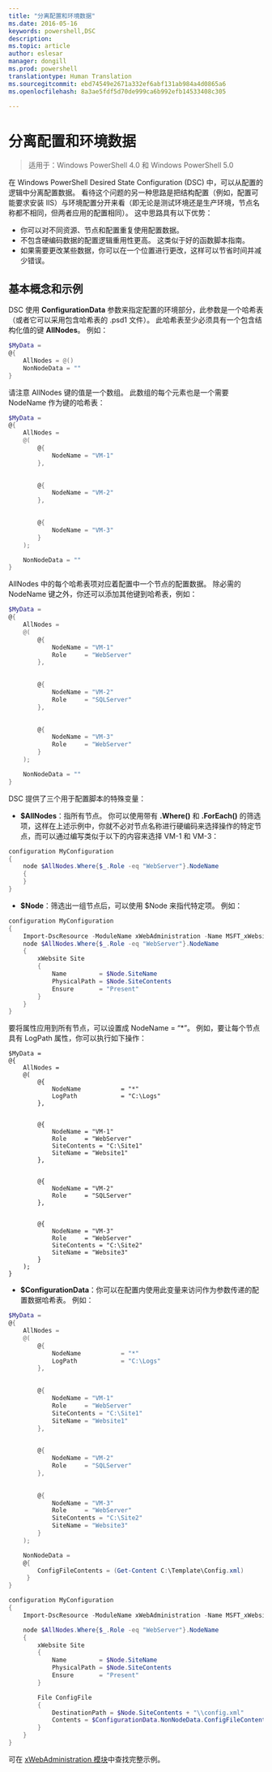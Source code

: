 ```yaml
---
title: "分离配置和环境数据"
ms.date: 2016-05-16
keywords: powershell,DSC
description: 
ms.topic: article
author: eslesar
manager: dongill
ms.prod: powershell
translationtype: Human Translation
ms.sourcegitcommit: ebd74549e2671a332ef6abf131ab984a4d0865a6
ms.openlocfilehash: 8a3ae5fdf5d70de999ca6b992efb14533408c305

---
```


# 分离配置和环境数据

>适用于：Windows PowerShell 4.0 和 Windows PowerShell 5.0

在 Windows PowerShell Desired State Configuration (DSC) 中，可以从配置的逻辑中分离配置数据。 看待这个问题的另一种思路是把结构配置（例如，配置可能要求安装 IIS）与环境配置分开来看（即无论是测试环境还是生产环境，节点名称都不相同，但两者应用的配置相同）。 这中思路具有以下优势：

* 你可以对不同资源、节点和配置重复使用配置数据。
* 不包含硬编码数据的配置逻辑重用性更高。 这类似于好的函数脚本指南。
* 如果需要更改某些数据，你可以在一个位置进行更改，这样可以节省时间并减少错误。

## 基本概念和示例

DSC 使用 **ConfigurationData** 参数来指定配置的环境部分，此参数是一个哈希表（或者它可以采用包含哈希表的 .psd1 文件）。 此哈希表至少必须具有一个包含结构化值的键 **AllNodes**。 例如：

```powershell
$MyData = 
@{
    AllNodes = @()
    NonNodeData = ""   
}
```

请注意 AllNodes 键的值是一个数组。 此数组的每个元素也是一个需要 NodeName 作为键的哈希表：

```powershell
$MyData = 
@{
    AllNodes = 
    @(
        @{
            NodeName = "VM-1"
        },

 
        @{
            NodeName = "VM-2"
        },

 
        @{
            NodeName = "VM-3"
        }
    );

    NonNodeData = ""   
}
```

AllNodes 中的每个哈希表项对应着配置中一个节点的配置数据。 除必需的 NodeName 键之外，你还可以添加其他键到哈希表，例如：

```powershell
$MyData = 
@{
    AllNodes = 
    @(
        @{
            NodeName = "VM-1"
            Role     = "WebServer"
        },

 
        @{
            NodeName = "VM-2"
            Role     = "SQLServer"
        },

 
        @{
            NodeName = "VM-3"
            Role     = "WebServer"
        }
    );

    NonNodeData = ""   
}
```

DSC 提供了三个用于配置脚本的特殊变量：

* **$AllNodes**：指所有节点。 你可以使用带有 **.Where()** 和 **.ForEach()** 的筛选项，这样在上述示例中，你就不必对节点名称进行硬编码来选择操作的特定节点，而可以通过编写类似于以下的内容来选择 VM-1 和 VM-3：

```powershell
configuration MyConfiguration
{
    node $AllNodes.Where{$_.Role -eq "WebServer"}.NodeName
    {
    }
}
```

* **$Node**：筛选出一组节点后，可以使用 $Node 来指代特定项。 例如：

```powershell
configuration MyConfiguration
{
    Import-DscResource -ModuleName xWebAdministration -Name MSFT_xWebsite
    node $AllNodes.Where{$_.Role -eq "WebServer"}.NodeName
    {
        xWebsite Site
        {
            Name         = $Node.SiteName
            PhysicalPath = $Node.SiteContents
            Ensure       = "Present"
        }
    }
}
```

要将属性应用到所有节点，可以设置成 NodeName = “*”。 例如，要让每个节点具有 LogPath 属性，你可以执行如下操作：

```
$MyData = 
@{
    AllNodes = 
    @(
        @{
            NodeName           = "*"
            LogPath            = "C:\Logs"
        },

 
        @{
            NodeName = "VM-1"
            Role     = "WebServer"
            SiteContents = "C:\Site1"
            SiteName = "Website1"
        },

 
        @{
            NodeName = "VM-2"
            Role     = "SQLServer"
        },

 
        @{
            NodeName = "VM-3"
            Role     = "WebServer"
            SiteContents = "C:\Site2"
            SiteName = "Website3"
        }
    );
}
```

* **$ConfigurationData**：你可以在配置内使用此变量来访问作为参数传递的配置数据哈希表。 例如：

```powershell
$MyData = 
@{
    AllNodes = 
    @(
        @{
            NodeName           = "*"
            LogPath            = "C:\Logs"
        },

 
        @{
            NodeName = "VM-1"
            Role     = "WebServer"
            SiteContents = "C:\Site1"
            SiteName = "Website1"
        },

 
        @{
            NodeName = "VM-2"
            Role     = "SQLServer"
        },
 

        @{
            NodeName = "VM-3"
            Role     = "WebServer"
            SiteContents = "C:\Site2"
            SiteName = "Website3"
        }
    );

    NonNodeData = 
    @{
        ConfigFileContents = (Get-Content C:\Template\Config.xml)
     }   
} 

configuration MyConfiguration
{
    Import-DscResource -ModuleName xWebAdministration -Name MSFT_xWebsite

    node $AllNodes.Where{$_.Role -eq "WebServer"}.NodeName
    {
        xWebsite Site
        {
            Name         = $Node.SiteName
            PhysicalPath = $Node.SiteContents
            Ensure       = "Present"
        }

        File ConfigFile
        {
            DestinationPath = $Node.SiteContents + "\\config.xml"
            Contents = $ConfigurationData.NonNodeData.ConfigFileContents
        }
    }
}
```

可在 [xWebAdministration 模块](https://powershellgallery.com/packages/xWebAdministration)中查找完整示例。




<!--HONumber=Jun16_HO4-->


